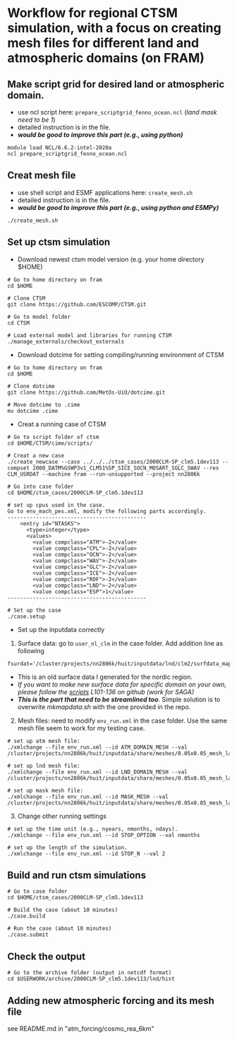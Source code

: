 # Workflow for regional CTSM simulation, with a focus on creating mesh files for different land and atmospheric domains (on FRAM)

## Make script grid for desired land or atmospheric domain.

  - use ncl script here: `prepare_scriptgrid_fenno_ocean.ncl` (*land mask need to be 1*)
  - detailed instruction is in the file.
  - ***would be good to improve this part (e.g., using python)***
```
module load NCL/6.6.2-intel-2020a
ncl prepare_scriptgrid_fenno_ocean.ncl
```

## Creat mesh file 
  - use shell script and ESMF applications here: `create_mesh.sh`
  - detailed instruction is in the file. 
  - ***would be good to improve this part (e.g., using python and ESMPy)***
```
./create_mesh.sh
```

## Set up ctsm simulation
- Download newest ctsm model version (e.g. your home directory $HOME) 
```
# Go to home directory on fram
cd $HOME   

# Clone CTSM
git clone https://github.com/ESCOMP/CTSM.git  

# Go to model folder
cd CTSM  

# Load external model and libraries for running CTSM
./manage_externals/checkout_externals  
```
- Download dotcime for setting compiling/running environment of CTSM
```
# Go to home directory on fram
cd $HOME  

# Clone dotcime
git clone https://github.com/MetOs-UiO/dotcime.git  

# Move dotcime to .cime
mv dotcime .cime
```
- Creat a running case of CTSM
```
# Go to script folder of ctsm
cd $HOME/CTSM/cime/scripts/

# Creat a new case  
./create_newcase --case ../../../ctsm_cases/2000CLM-SP_clm5.1dev113 --compset 2000_DATM%GSWP3v1_CLM51%SP_SICE_SOCN_MOSART_SGLC_SWAV --res CLM_USRDAT --machine fram --run-unsupported --project nn2806k

# Go into case folder
cd $HOME/ctsm_cases/2000CLM-SP_clm5.1dev113

# set up cpus used in the case.
Go to env_mach_pes.xml, modify the following parts accordingly.
--------------------------------------------
    <entry id="NTASKS">
      <type>integer</type>
      <values>
        <value compclass="ATM">-2</value>
        <value compclass="CPL">-2</value>
        <value compclass="OCN">-2</value>
        <value compclass="WAV">-2</value>
        <value compclass="GLC">-2</value>
        <value compclass="ICE">-2</value>
        <value compclass="ROF">-2</value>
        <value compclass="LND">-2</value>
        <value compclass="ESP">1</value>
--------------------------------------------

# Set up the case
./case.setup
```
- Set up the inputdata correctly
1.  Surface data: go to `user_nl_clm` in the case folder. Add addition line as following
```
fsurdat='/cluster/projects/nn2806k/huit/inputdata/lnd/clm2/surfdata_map/surfdata_fenno_5x5km_simyr2000_0.5x0.5lai.nc'
``` 
- This is an old surface data I generated for the nordic region.
- *If you want to make new surface data for specific domain on your own, please follow the [scripts](https://github.com/huitang-earth/NLP_prep/blob/main/workflow_setup_site_simulation.sh) L101-136 on github (work for SAGA)*
- ***This is the part that need to be streamlined too***. Simple solution is to overwrite *mkmapdata.sh* with the one provided in the repo.

2. Mesh files: need to modify `env_run.xml` in the case folder. Use the same mesh file seem to work for my testing case.
```
# set up atm mesh file:
./xmlchange --file env_run.xml --id ATM_DOMAIN_MESH --val /cluster/projects/nn2806k/huit/inputdata/share/meshes/0.05x0.05_mesh_landmask.nc

# set up lnd mesh file:
./xmlchange --file env_run.xml --id LND_DOMAIN_MESH --val /cluster/projects/nn2806k/huit/inputdata/share/meshes/0.05x0.05_mesh_landmask.nc

# set up mask mesh file:
./xmlchange --file env_run.xml --id MASK_MESH --val /cluster/projects/nn2806k/huit/inputdata/share/meshes/0.05x0.05_mesh_landmask.nc
```
3. Change other running settings
```
# set up the time unit (e.g., nyears, nmonths, ndays).
./xmlchange --file env_run.xml --id STOP_OPTION --val nmonths   

# set up the length of the simulation.
./xmlchange --file env_run.xml --id STOP_N --val 2
```
## Build and run ctsm simulations
```
# Go to case folder
cd $HOME/ctsm_cases/2000CLM-SP_clm5.1dev113

# Build the case (about 10 minutes)
./case.build

# Run the case (about 10 minutes)
./case.submit 
```
## Check the output
```
# Go to the archive folder (output in netcdf format)
cd $USERWORK/archive/2000CLM-SP_clm5.1dev113/lnd/hist
```

## Adding new atmospheric forcing and its mesh file

see README.md in "atm_forcing/cosmo_rea_6km"


